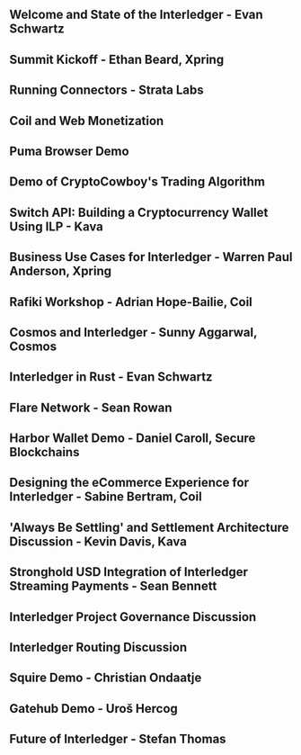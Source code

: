 ## Welcome and State of the Interledger - Evan Schwartz



## Summit Kickoff - Ethan Beard, Xpring

## Running Connectors - Strata Labs

## Coil and Web Monetization

## Puma Browser Demo

## Demo of CryptoCowboy's Trading Algorithm

## Switch API: Building a Cryptocurrency Wallet Using ILP - Kava

## Business Use Cases for Interledger - Warren Paul Anderson, Xpring

## Rafiki Workshop - Adrian Hope-Bailie, Coil

## Cosmos and Interledger - Sunny Aggarwal, Cosmos

## Interledger in Rust - Evan Schwartz

## Flare Network - Sean Rowan

## Harbor Wallet Demo - Daniel Caroll, Secure Blockchains

## Designing the eCommerce Experience for Interledger - Sabine Bertram, Coil

## 'Always Be Settling' and Settlement Architecture Discussion - Kevin Davis, Kava

## Stronghold USD Integration of Interledger Streaming Payments - Sean Bennett

## Interledger Project Governance Discussion

## Interledger Routing Discussion

## Squire Demo - Christian Ondaatje

## Gatehub Demo - Uroš Hercog

## Future of Interledger - Stefan Thomas